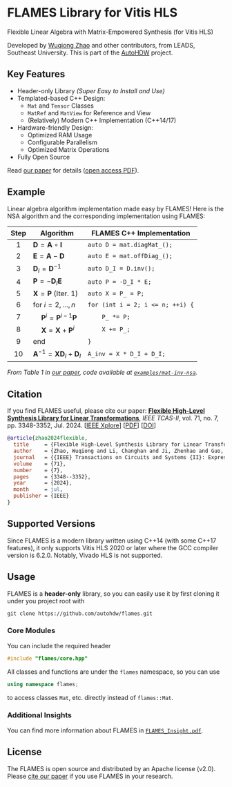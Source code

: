 # FLAMES Library for Vitis HLS
Flexible Linear Algebra with Matrix-Empowered Synthesis (for Vitis HLS)

Developed by [Wuqiong Zhao](https://wqzhao.org) and other contributors,
from LEADS, Southeast University.
This is part of the [AutoHDW](https://autohdw.com) project.

## Key Features
- Header-only Library *(Super Easy to Install and Use)*
- Templated-based C++ Design:
  - `Mat` and `Tensor` Classes
  - `MatRef` and `MatView` for Reference and View
  - (Relatively) Modern C++ Implementation (C++14/17)
- Hardware-friendly Design:
  - Optimized RAM Usage
  - Configurable Parallelism
  - Optimized Matrix Operations
- Fully Open Source

Read [our paper](#citation) for details ([open access PDF](https://wqzhao.org/assets/zhao2024flexible.pdf)).

## Example
Linear algebra algorithm implementation made easy by FLAMES!
Here is the NSA algorithm and the corresponding implementation using FLAMES:

| Step | Algorithm                                    | FLAMES C++ Implementation          |
| :--: | -------------------------------------------- | ---------------------------------- |
| 1    | $\mathbf{D} = \mathbf{A} \circ \mathbf{I}$   | `auto D = mat.diagMat_();`         |
| 2    | $\mathbf{E} = \mathbf{A} - \mathbf{D}$       | `auto E = mat.offDiag_();`         |
| 3    | $\mathbf{D}_I = \mathbf{D}^{-1}$             | `auto D_I = D.inv();`              |
| 4    | $\mathbf{P} = -\mathbf{D}_I \mathbf{E}$      | `auto P = -D_I * E;`               |
| 5    | $\mathbf{X} = \mathbf{P}$ (Iter. 1)          | `auto X = P_ = P;`                 |
| 6    | $\text{for } i = 2, \dots, n$                | `for (int i = 2; i <= n; ++i) {`   |
| 7    | $\quad \mathbf{P}^i = \mathbf{P}^{i-1} \mathbf{P}$ | `    P_ *= P;`               |
| 8    | $\quad \mathbf{X} = \mathbf{X} + \mathbf{P}^i$     | `    X += P_;`               |
| 9    | $\text{end}$                                 | `}`                                |
| 10   | $\mathbf{A}^{-1} = \mathbf{X} \mathbf{D}_I + \mathbf{D}_I$ | `A_inv = X * D_I + D_I;` |

*From Table 1 in [our paper](#citation), code available at [`examples/mat-inv-nsa`](examples/mat-inv-nsa).*

## Citation

If you find FLAMES useful, please cite our paper: [**Flexible High-Level Synthesis Library for Linear Transformations**](https://ieeexplore.ieee.org/document/10437992), *IEEE TCAS-II*, vol. 71, no. 7, pp. 3348-3352, Jul. 2024. [[IEEE Xplore](https://ieeexplore.ieee.org/document/10437992)] [[PDF](https://wqzhao.org/assets/zhao2024flexible.pdf)] [[DOI](https://doi.org/10.1109/TCSII.2024.3366282)]
```bibtex
@article{zhao2024flexible,
  title     = {Flexible High-Level Synthesis Library for Linear Transformations},
  author    = {Zhao, Wuqiong and Li, Changhan and Ji, Zhenhao and Guo, Zhichen and Chen, Xuanbo and You, You and Huang, Yongming and You, Xiaohu and Zhang, Chuan},
  journal   = {{IEEE} Transactions on Circuits and Systems {II}: Express Briefs},
  volume    = {71},
  number    = {7},
  pages     = {3348--3352},
  year      = {2024},
  month     = jul,
  publisher = {IEEE}
}
```

## Supported Versions
Since FLAMES is a modern library written using C++14 (with some C++17 features),
it only supports Vitis HLS 2020 or later where the GCC compiler version is 6.2.0.
Notably, Vivado HLS is not supported.

## Usage
FLAMES is a **header-only** library, so you can easily use it by first cloning it
under you project root with
```shell
git clone https://github.com/autohdw/flames.git
```

### Core Modules
You can include the required header
```cpp
#include "flames/core.hpp"
```
All classes and functions are under the `flames` namespace, so you can use
```cpp
using namespace flames;
```
to access classes `Mat`, etc. directly instead of `flames::Mat`.

### Additional Insights
You can find more information about FLAMES in [`FLAMES_Insight.pdf`](https://flames.autohdw.com/FLAMES_Insight.pdf).

## License
The FLAMES is open source and distributed by an Apache license (v2.0).
Please [cite our paper](#citation) if you use FLAMES in your research.
